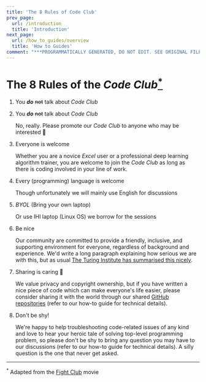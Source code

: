 ```yaml
---
title: 'The 8 Rules of Code Club'
prev_page:
  url: /introduction
  title: 'Introduction'
next_page:
  url: /how_to_guides/overview
  title: 'How to Guides'
comment: "***PROGRAMMATICALLY GENERATED, DO NOT EDIT. SEE ORIGINAL FILES IN /content***"
---
```

# The 8 Rules of the _Code Club_[<sup>*</sup>](#fn1)

1. You **_do_** ~~not~~ talk about _Code Club_
1. You **_do_** ~~not~~ talk about _Code Club_

    No, really. Please promote our _Code Club_ to anyone who may be interested 🥺

1. Everyone is welcome

    Whether you are a novice _Excel_ user or a professional deep learning algorithm trainer, you are welcome to join the _Code Club_ as long as there is coding involved in your line of work.

1. Every (programming) language is welcome

    Though unfortunately we will mainly use English for discussions

1. _BYOL_ (Bring your own laptop)

    Or use IHI laptop (Linux OS) we borrow for the sessions

1. Be nice

    Our community are committed to provide a friendly, inclusive, and supporting environment for everyone, regardless of background and experience. We'd write a long paragraph explaining how serious we are with this, but as usual [The Turing Institute has summarised this nicely](https://github.com/alan-turing-institute/the-turing-way/blob/master/CODE_OF_CONDUCT.md).

1. Sharing is caring 💞

    We value privacy and copyright ownership, but if you have written a nice piece of code which can make everyone's life easier, please consider sharing it with the world through our shared [GitHub repositories](https://github.com/ucl-ihi) (refer to our how-to guide for technical details).

1. Don't be shy!

    We're happy to help troubleshooting code-related issues of any kind and love to hear your heroic tale of solving top-level programming problem, so please don't be shy to bring any question you may have to our discussions (refer to our how-to guide for technical details). A silly question is the one that never get asked.

---
<span id="fn1"><sup>*</sup> Adapted from the [Fight Club](https://en.wikipedia.org/wiki/Fight_Club) movie</span>
